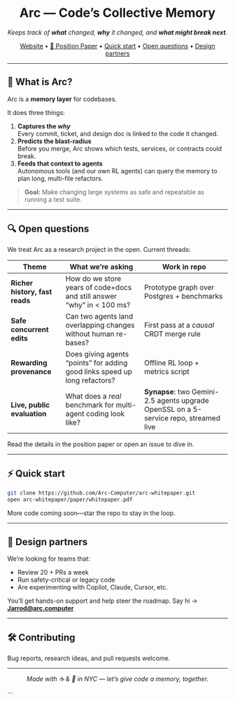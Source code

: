 <h1 align="center">Arc — Code’s Collective Memory</h1>
<p align="center"><em>
Keeps track of <strong>what</strong> changed, <strong>why</strong> it changed, and <strong>what might break next</strong>.
</em></p>

<p align="center">
  <a href="https://www.arc.computer">Website</a> •
  <a href="https://github.com/Arc-Computer/arc-whitepaper/blob/main/paper/whitepaper.pdf">📄 Position Paper</a> •
  <a href="#-quick-start">Quick start</a> •
  <a href="#-open-questions">Open questions</a> •
  <a href="#-design-partners">Design partners</a>
</p>

---

## 🚀 What is Arc?

Arc is a **memory layer** for codebases.  

It does three things:

1. **Captures the *why***  
   Every commit, ticket, and design doc is linked to the code it changed.
2. **Predicts the blast-radius**  
   Before you merge, Arc shows which tests, services, or contracts could break.
3. **Feeds that context to agents**  
   Autonomous tools (and our own RL agents) can query the memory to plan long, multi-file refactors.

> **Goal:** Make changing large systems as safe and repeatable as running a test suite.

---

## 🔍 Open questions <a id="-open-questions"></a>

We treat Arc as a research project in the open. Current threads:

| Theme | What we’re asking | Work in repo |
|-------|------------------|--------------|
| **Richer history, fast reads** | How do we store years of code+docs and still answer “why” in &lt; 100 ms? | Prototype graph over Postgres + benchmarks |
| **Safe concurrent edits** | Can two agents land overlapping changes without human re-bases? | First pass at a *causal* CRDT merge rule |
| **Rewarding provenance** | Does giving agents “points” for adding good links speed up long refactors? | Offline RL loop + metrics script |
| **Live, public evaluation** | What does a *real* benchmark for multi-agent coding look like? | **Synapse**: two Gemini-2.5 agents upgrade OpenSSL on a 5-service repo, streamed live |

Read the details in the position paper or open an issue to dive in.

---

## ⚡ Quick start

```bash
git clone https://github.com/Arc-Computer/arc-whitepaper.git
open arc-whitepaper/paper/whitepaper.pdf
````

More code coming soon—star the repo to stay in the loop.

---

## 🤝 Design partners <a id="-design-partners"></a>

We’re looking for teams that:

* Review 20 + PRs a week
* Run safety-critical or legacy code
* Are experimenting with Copilot, Claude, Cursor, etc.

You’ll get hands-on support and help steer the roadmap.
Say hi → **[Jarrod@arc.computer](mailto:Jarrod@arc.computer)**

---

## 🛠 Contributing

Bug reports, research ideas, and pull requests welcome.

---

<p align="center"><em>
Made with ☕ & 🧠 in NYC — let’s give code a memory, together.
</em></p>
```

